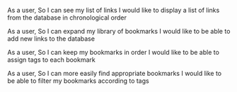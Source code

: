 
As a user,
So I can see my list of links
I would like to display a list of links from the database in chronological order

As a user,
So I can expand my library of bookmarks
I would like to be able to add new links to the database

As a user,
So I can keep my bookmarks in order
I would like to be able to assign tags to each bookmark

As a user,
So I can more easily find appropriate bookmarks
I would like to be able to filter my bookmarks according to tags
